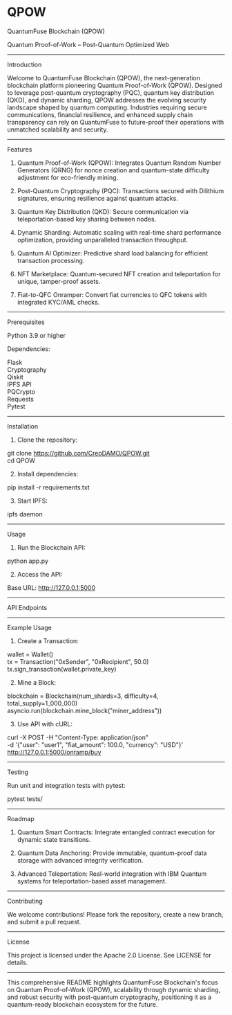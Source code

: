 # QPOW

QuantumFuse Blockchain (QPOW)

Quantum Proof-of-Work – Post-Quantum Optimized Web


---

Introduction

Welcome to QuantumFuse Blockchain (QPOW), the next-generation blockchain platform pioneering Quantum Proof-of-Work (QPOW). Designed to leverage post-quantum cryptography (PQC), quantum key distribution (QKD), and dynamic sharding, QPOW addresses the evolving security landscape shaped by quantum computing. Industries requiring secure communications, financial resilience, and enhanced supply chain transparency can rely on QuantumFuse to future-proof their operations with unmatched scalability and security.


---

Features

1. Quantum Proof-of-Work (QPOW):
Integrates Quantum Random Number Generators (QRNG) for nonce creation and quantum-state difficulty adjustment for eco-friendly mining.


2. Post-Quantum Cryptography (PQC):
Transactions secured with Dilithium signatures, ensuring resilience against quantum attacks.


3. Quantum Key Distribution (QKD):
Secure communication via teleportation-based key sharing between nodes.


4. Dynamic Sharding:
Automatic scaling with real-time shard performance optimization, providing unparalleled transaction throughput.


5. Quantum AI Optimizer:
Predictive shard load balancing for efficient transaction processing.


6. NFT Marketplace:
Quantum-secured NFT creation and teleportation for unique, tamper-proof assets.


7. Fiat-to-QFC Onramper:
Convert fiat currencies to QFC tokens with integrated KYC/AML checks.




---

Prerequisites

Python 3.9 or higher

Dependencies:

Flask  
Cryptography  
Qiskit  
IPFS API  
PQCrypto  
Requests  
Pytest



---

Installation

1. Clone the repository:

git clone https://github.com/CreoDAMO/QPOW.git  
cd QPOW


2. Install dependencies:

pip install -r requirements.txt


3. Start IPFS:

ipfs daemon




---

Usage

1. Run the Blockchain API:

python app.py


2. Access the API:

Base URL: http://127.0.0.1:5000





---

API Endpoints


---

Example Usage

1. Create a Transaction:

wallet = Wallet()  
tx = Transaction("0xSender", "0xRecipient", 50.0)  
tx.sign_transaction(wallet.private_key)


2. Mine a Block:

blockchain = Blockchain(num_shards=3, difficulty=4, total_supply=1_000_000)  
asyncio.run(blockchain.mine_block("miner_address"))


3. Use API with cURL:

curl -X POST -H "Content-Type: application/json" \
-d '{"user": "user1", "fiat_amount": 100.0, "currency": "USD"}' \
http://127.0.0.1:5000/onramp/buy




---

Testing

Run unit and integration tests with pytest:

pytest tests/


---

Roadmap

1. Quantum Smart Contracts:
Integrate entangled contract execution for dynamic state transitions.


2. Quantum Data Anchoring:
Provide immutable, quantum-proof data storage with advanced integrity verification.


3. Advanced Teleportation:
Real-world integration with IBM Quantum systems for teleportation-based asset management.




---

Contributing

We welcome contributions! Please fork the repository, create a new branch, and submit a pull request.


---

License

This project is licensed under the Apache 2.0 License. See LICENSE for details.


---

This comprehensive README highlights QuantumFuse Blockchain's focus on Quantum Proof-of-Work (QPOW), scalability through dynamic sharding, and robust security with post-quantum cryptography, positioning it as a quantum-ready blockchain ecosystem for the future.

